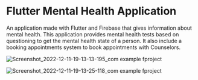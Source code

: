 # Flutter Mental Health Application
An application made with Flutter and Firebase that gives information about mental health.
This application provides mental health tests based on questioning to get the mental health
state of a person. It also include a booking appointments system to book appointments with 
Counselors.

![Screenshot_2022-12-11-19-13-13-195_com example fproject](https://github.com/F-aizan/android_app/assets/89559647/c6900f07-ff83-454e-94f8-d5aec12fa553)

![Screenshot_2022-12-11-19-13-25-118_com example fproject](https://github.com/F-aizan/android_app/assets/89559647/7daf118e-03f6-4e95-a616-695a8e1ac2ea)

